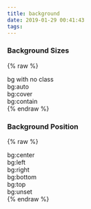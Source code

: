 ```yaml
---
title: background
date: 2019-01-29 00:41:43
tags:
---
```


### Background Sizes

{% raw %}
<div class="content">
	<div class="block">
	  <!--  -->
	  <div class="square mar big" style="background-image: url('../candy.jpg')">
	    <span class="hey mar:sm">bg with no class</span>
	  </div>
	  <!--  -->
	  <div class="square mar big bg:auto" style="background-image: url('../candy.jpg')">
	    <span class="hey mar:sm">bg:auto</span>
	  </div>       
	  <!--  -->
	  <div class="square mar big bg:cover" style="background-image: url('../candy.jpg')">
	    <span class="hey mar:sm">bg:cover</span>
	  </div> 
	  <!--  -->
	  <div class="square mar big bg:contain" style="background-image: url('../candy.jpg')">
	    <span class="hey mar:sm">bg:contain</span>
	  </div>      
	</div>
</div>
{% endraw %}

### Background Position

{% raw %}
<div class="content">
	<div class="block">
	    <div class="square mar big bg:center" style="background-image: url('../candy.jpg')">
	      <span class="hey mar:sm">bg:center</span>
	    </div>       
	    <!--  -->
	    <div class="square mar big bg:left" style="background-image: url('../candy.jpg')">
	      <span class="hey mar:sm">bg:left</span>
	    </div>
	    <!--  -->
	    <div class="square mar big bg:right" style="background-image: url('../candy.jpg')">
	      <span class="hey mar:sm">bg:right</span>
	    </div>      
	    <div class="square mar big bg:bottom" style="background-image: url('../candy.jpg')">
	      <span class="hey mar:sm">bg:bottom</span>
	    </div> 
	    <!--  -->
	    <div class="square mar big bg:top" style="background-image: url('../candy.jpg')">
	      <span class="hey mar:sm">bg:top</span>
	    </div>
	    <!--  -->
	    <div class="square mar big bg:unset" style="background-image: url('../candy.jpg')">
	      <span class="hey mar:sm">bg:unset</span>
	    </div>      
	</div> 
</div>
{% endraw %}